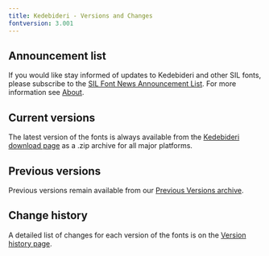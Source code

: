 ```yaml
---
title: Kedebideri - Versions and Changes
fontversion: 3.001
---
```


## Announcement list

If you would like stay informed of updates to Kedebideri and other SIL fonts, please subscribe to the [SIL Font News Announcement List](https://groups.google.com/a/groups.sil.org/forum/#!forum/sil-font-news). For more information see [About](about.md).

## Current versions

The latest version of the fonts is always available from the [Kedebideri download page](https://software.sil.org/kedebideri/download/) as a .zip archive for all major platforms.

## Previous versions

Previous versions remain available from our [Previous Versions archive](https://software.sil.org/kedebideri#downloads).

## Change history

A detailed list of changes for each version of the fonts is on the [Version history page](history.md).

